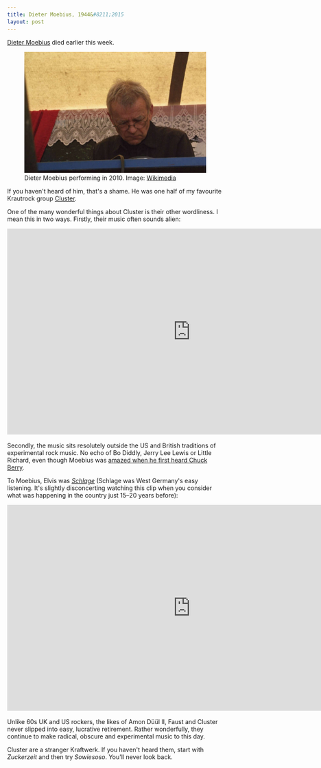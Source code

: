 ```yaml
---
title: Dieter Moebius, 1944&#8211;2015
layout: post
---
```


[Dieter Moebius](https://en.wikipedia.org/wiki/Dieter_Moebius) died earlier this week.

<figure><img src="/images/moebius.jpg" alt="Dieter Moebius"><figcaption class="figcaption">Dieter Moebius performing in 2010. Image: <a href="https://upload.wikimedia.org/wikipedia/commons/b/b4/Dieter_Moebius_from_German_krautrock_band_Cluster_performing_at_Fusion_Festival_2010.jpg">Wikimedia</a></figcaption></figure>

If you haven't heard of him, that's a shame. He was one half of my favourite Krautrock group [Cluster](https://en.wikipedia.org/wiki/Cluster_%28band%29).

One of the many wonderful things about Cluster is their other wordliness. I mean this in two ways. Firstly, their music often sounds alien:

<div class="vid"><iframe width="853" height="480" src="https://www.youtube.com/embed/fQ8jMR_JTfE?rel=0&amp;controls=0&amp;showinfo=0" frameborder="0" allowfullscreen></iframe></div>

Secondly, the music sits resolutely outside the US and British traditions of experimental rock music. No echo of Bo Diddly, Jerry Lee Lewis or Little Richard, even though Moebius was [amazed when he first heard Chuck Berry](http://blog.frieze.com/interview-dieter-moebius/).

To Moebius, Elvis was [<i>Schlage</i>](https://en.wikipedia.org/wiki/Schlager_music) (Schlage was West Germany's easy listening. It's slightly disconcerting watching this clip when you consider what was happening in the country just 15&#8211;20 years before):

<div class="vid"><iframe width="853" height="480" src="https://www.youtube.com/embed/lnMhkkgWpG4?start=1045&amp;controls=0&amp;showinfo=0" frameborder="0" allowfullscreen></iframe></div>

Unlike 60s UK and US rockers, the likes of Amon Düül II, Faust and Cluster never slipped into easy, lucrative retirement. Rather wonderfully, they continue to make radical, obscure and experimental music to this day.

Cluster are a stranger Kraftwerk. If you haven't heard them, start with <cite>Zuckerzeit</cite> and then try <cite>Sowiesoso</cite>. You'll never look back.
